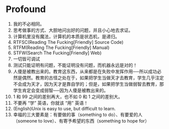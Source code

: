 # Profound

1. 我的不必相同。
1. 思考做事的方式、大胆地问出好的问题，并且小心地去求证。
1. 计算机里没有魔法，计算机的本质是状态机，是递归。
1. RTFSC(Reading The Fucking\[Friendly\] Source Code)
1. RTFM(Reading The Fucking\[Friendly\] Manual)
1. STFW(Search The Fucking\[Friendly\] Web)
1. 一切皆可调试
1. 测试只能证明有问题，不能证明没有问题，而机器永远是对的！
1. 人傻是被教出来的。教育这东西，从来都是在失败中发挥作用──所以成功必然是偶然。教育的古怪之处在于，如果把学生当做天才去教育，学生几乎注定不会成为天才，因为天才是靠自学的；但是，如果把学生当做弱智去教育，那学生肯定会变成弱智──因为人傻是被教出来的。
1. 1 和 99 之间的差别再大，也不如 0 和 1 之间的差别大。
1. 不要再 “学” 英语，你就该 “用” 英语！
1. (English)Unix is easy to use, but difficult to learn.
1. 幸福的三大要素是：有要做的事（something to do）、有要爱的人（someone to love）、有寄予希望的东西（something to hope for）
